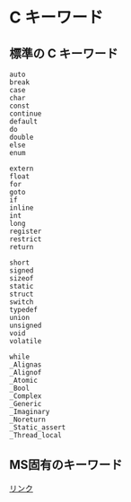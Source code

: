 # C キーワード
## 標準の C キーワード
```
auto
break
case
char
const
continue
default
do
double
else
enum

extern
float
for
goto
if
inline
int
long
register
restrict
return

short
signed
sizeof
static
struct
switch
typedef
union
unsigned
void
volatile

while
_Alignas
_Alignof
_Atomic
_Bool
_Complex
_Generic
_Imaginary
_Noreturn
_Static_assert
_Thread_local
```

## MS固有のキーワード
[リンク](https://learn.microsoft.com/ja-jp/cpp/c-language/c-keywords?view=msvc-170#microsoft-specific-c-keywords)